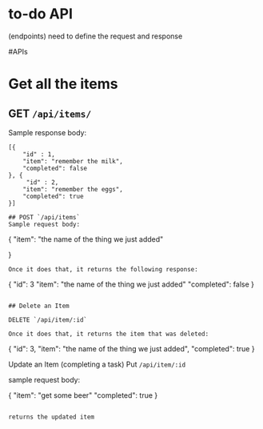 # to-do API


(endpoints)
need to define the request and response

#APIs

# Get all the items 

## GET `/api/items/`
Sample response body: 
```
[{
    "id" : 1,
    "item": "remember the milk",
    "completed": false 
}, {
     "id" : 2,
    "item": "remember the eggs",
    "completed": true 
}]

## POST `/api/items`
Sample request body: 
```
{
    "item": "the name of the thing we just added"

}

```
Once it does that, it returns the following response: 

```
{
    "id": 3 
    "item": "the name of the thing we just added"
    "completed": false
}

```

## Delete an Item

DELETE `/api/item/:id`

Once it does that, it returns the item that was deleted:

```
{
    "id": 3,
    "item": "the name of the thing we just added",
    "completed": true
}

Update an Item (completing a task)
Put `/api/item/:id`

sample request body:

{
    "item": "get some beer"
    "completed": true
}

```

returns the updated item